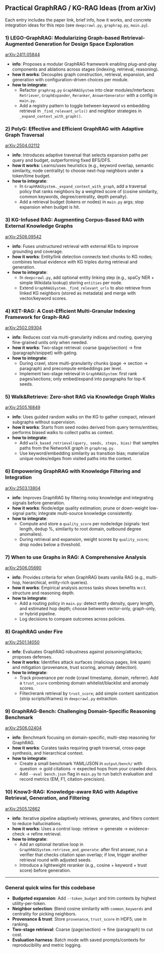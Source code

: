 ## Practical GraphRAG / KG-RAG Ideas (from arXiv)

Each entry includes the paper link, brief info, how it works, and concrete integration ideas for this repo (see `deepcrawl.py`, `graphrag.py`, `main.py`).

### 1) LEGO-GraphRAG: Modularizing Graph-based Retrieval-Augmented Generation for Design Space Exploration
[arXiv:2411.05844](http://arxiv.org/abs/2411.05844v3)
- **info**: Proposes a modular GraphRAG framework enabling plug-and-play components and ablations across stages (indexing, retrieval, reasoning).
- **how it works**: Decouples graph construction, retrieval, expansion, and generation with configuration-driven choices per module.
- **how to integrate**:
  - Refactor `graphrag.py` `GraphRAGSystem` into clear modules/interfaces: `Retriever`, `GraphExpander`, `Reranker`, `AnswerGenerator` with a config in `main.py`.
  - Add a registry pattern to toggle between keyword vs embedding retrieval in `_find_relevant_urls()` and neighbor strategies in `_expand_context_with_graph()`.

### 2) PolyG: Effective and Efficient GraphRAG with Adaptive Graph Traversal
[arXiv:2504.02112](http://arxiv.org/abs/2504.02112v1)
- **info**: Introduces adaptive traversal that selects expansion paths per query and budget, outperforming fixed BFS/DFS.
- **how it works**: Learns/uses heuristics (e.g., keyword overlap, semantic similarity, node centrality) to choose next-hop neighbors under a token/time budget.
- **how to integrate**:
  - In `GraphRAGSystem._expand_context_with_graph`, add a traversal policy that ranks neighbors by a weighted score of (cosine similarity, common keywords, degree/centrality, depth penalty).
  - Add a retrieval budget (tokens or nodes) in `main.py` args; stop expansion when budget is hit.

### 3) KG-Infused RAG: Augmenting Corpus-Based RAG with External Knowledge Graphs
[arXiv:2506.09542](http://arxiv.org/abs/2506.09542v1)
- **info**: Fuses unstructured retrieval with external KGs to improve grounding and coverage.
- **how it works**: Entity/link detection connects text chunks to KG nodes; combines textual evidence with KG triples during retrieval and generation.
- **how to integrate**:
  - In `deepcrawl.py`, add optional entity linking step (e.g., spaCy NER + simple Wikidata lookup) storing `entities` per node.
  - Extend `GraphRAGSystem._find_relevant_urls` to also retrieve from linked KG neighbors (stored as metadata) and merge with vector/keyword scores.

### 4) KET-RAG: A Cost-Efficient Multi-Granular Indexing Framework for Graph-RAG
[arXiv:2502.09304](http://arxiv.org/abs/2502.09304v2)
- **info**: Reduces cost via multi-granularity indices and routing, querying fine-grained units only when needed.
- **how it works**: Two-stage retrieval: coarse (page/section) → fine (paragraph/snippet) with gating.
- **how to integrate**:
  - During crawl, store multi-granularity chunks (page → section → paragraph) and precompute embeddings per level.
  - Implement two-stage retrieval in `GraphRAGSystem`: first rank pages/sections; only embed/expand into paragraphs for top-K seeds.

### 5) Walk&Retrieve: Zero-shot RAG via Knowledge Graph Walks
[arXiv:2505.16849](http://arxiv.org/abs/2505.16849v2)
- **info**: Uses guided random walks on the KG to gather compact, relevant subgraphs without supervision.
- **how it works**: Starts from seed nodes derived from query terms/entities; performs biased walks to collect paths as context.
- **how to integrate**:
  - Add `walk_based_retrieval(query, seeds, steps, bias)` that samples paths from the NetworkX graph in `graphrag.py`.
  - Use keyword/embedding similarity as transition bias; materialize unique nodes/edges from visited paths into the context.

### 6) Empowering GraphRAG with Knowledge Filtering and Integration
[arXiv:2503.13804](http://arxiv.org/abs/2503.13804v1)
- **info**: Improves GraphRAG by filtering noisy knowledge and integrating signals before generation.
- **how it works**: Node/edge quality estimation; prune or down-weight low-signal parts; integrate multi-source knowledge consistently.
- **how to integrate**:
  - Compute and store a `quality_score` per node/edge (signals: text length, dedup %, similarity to root domain, outbound degree anomalies).
  - During retrieval and expansion, weight scores by `quality_score`; drop nodes below a threshold.

### 7) When to use Graphs in RAG: A Comprehensive Analysis
[arXiv:2506.05690](http://arxiv.org/abs/2506.05690v1)
- **info**: Provides criteria for when GraphRAG beats vanilla RAG (e.g., multi-hop, hierarchical, entity-rich queries).
- **how it works**: Empirical analysis across tasks shows benefits w.r.t. structure and reasoning depth.
- **how to integrate**:
  - Add a routing policy in `main.py`: detect entity density, query length, and estimated hop depth; choose between vector-only, graph-only, or hybrid pipeline.
  - Log decisions to compare outcomes across policies.

### 8) GraphRAG under Fire
[arXiv:2501.14050](http://arxiv.org/abs/2501.14050v3)
- **info**: Evaluates GraphRAG robustness against poisoning/attacks; proposes defenses.
- **how it works**: Identifies attack surfaces (malicious pages, link spam) and mitigation (provenance, trust scoring, anomaly detection).
- **how to integrate**:
  - Track provenance per node (crawl timestamp, domain, referrer). Add a `trust_score` combining domain whitelist/blacklist and anomaly scores.
  - Filter/rerank retrieval by `trust_score`; add simple content sanitization (strip scripts/iframes) in `deepcrawl.py` extraction.

### 9) GraphRAG-Bench: Challenging Domain-Specific Reasoning Benchmark
[arXiv:2506.02404](http://arxiv.org/abs/2506.02404v3)
- **info**: Benchmark focusing on domain-specific, multi-step reasoning for GraphRAG.
- **how it works**: Curates tasks requiring graph traversal, cross-page synthesis, and hierarchical context.
- **how to integrate**:
  - Create a small benchmark YAML/JSON in `output/bench/` with question → gold citations → expected hops from your crawled docs.
  - Add `--eval bench.json` flag in `main.py` to run batch evaluation and record metrics (EM, F1, citation-precision).

### 10) Know3-RAG: Knowledge-aware RAG with Adaptive Retrieval, Generation, and Filtering
[arXiv:2505.12662](http://arxiv.org/abs/2505.12662v1)
- **info**: Iterative pipeline adaptively retrieves, generates, and filters content to reduce hallucinations.
- **how it works**: Uses a control loop: retrieve → generate → evidence-check → refine retrieval.
- **how to integrate**:
  - Add an optional iterative loop in `GraphRAGSystem.retrieve_and_generate`: after first answer, run a verifier that checks citation span overlap; if low, trigger another retrieval round with adjusted seeds.
  - Introduce a lightweight reranker (e.g., cosine + keyword + trust score) before generation.

---

### General quick wins for this codebase
- **Budgeted expansion**: Add `--token_budget` and trim contexts by highest utility-per-token.
- **Neighbor selection**: Blend cosine similarity with `common_keywords` and centrality for picking neighbors.
- **Provenance & trust**: Store `provenance`, `trust_score` in HDF5; use in ranking.
- **Two-stage retrieval**: Coarse (page/section) → fine (paragraph) to cut cost.
- **Evaluation harness**: Batch mode with saved prompts/contexts for reproducibility and metric logging.


